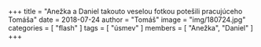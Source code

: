 +++
title = "Anežka a Daniel takouto veselou fotkou potešili pracujúceho Tomáša"
date = 2018-07-24
author = "Tomáš"
image = "img/180724.jpg"
categories = [ "flash" ]
tags = [ "úsmev" ]
members = [ "Anežka", "Daniel" ]
+++

